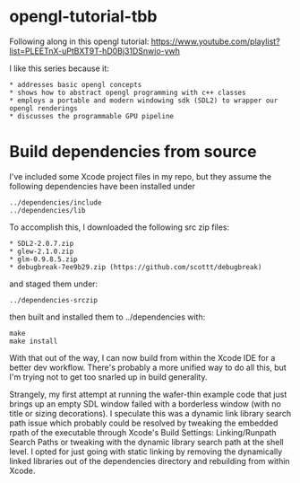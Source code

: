 # opengl-tutorial-tbb

Following along in this opengl tutorial: https://www.youtube.com/playlist?list=PLEETnX-uPtBXT9T-hD0Bj31DSnwio-ywh

I like this series because it:

	* addresses basic opengl concepts
	* shows how to abstract opengl programming with c++ classes
	* employs a portable and modern windowing sdk (SDL2) to wrapper our opengl renderings
	* discusses the programmable GPU pipeline

# Build dependencies from source

I've included some Xcode project files in my repo, but they assume the following dependencies have been installed under

	../dependencies/include
	../dependencies/lib

To accomplish this, I downloaded the following src zip files:

	* SDL2-2.0.7.zip
	* glew-2.1.0.zip
	* glm-0.9.8.5.zip
	* debugbreak-7ee9b29.zip (https://github.com/scottt/debugbreak)

and staged them under:

	../dependencies-srczip

then built and installed them to ../dependencies with:

	make
	make install

With that out of the way, I can now build from within the Xcode IDE for a better dev workflow.  There's probably a more unified way to do all this, but I'm trying not to get too snarled up in build generality.

Strangely, my first attempt at running the wafer-thin example code that just brings up an empty SDL window failed with a borderless window (with no title or sizing decorations).  I speculate this was a dynamic link library search path issue which probably could be resolved by tweaking the embedded rpath of the executable through Xcode's Build Settings: Linking/Runpath Search Paths or tweaking with the dynamic library search path at the shell level.  I opted for just going with static linking by removing the dynamically linked libraries out of the dependencies directory and rebuilding from within Xcode.
